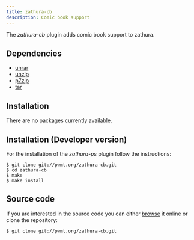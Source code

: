 ```yaml
---
title: zathura-cb
description: Comic book support
---
```


The *zathura-cb* plugin adds comic book support to zathura. 

## Dependencies
* [unrar](http://rarlab.com/rar_add.htm)
* [unzip](http://info-zip.org)
* [p7zip](http://p7zip.sourceforge.net)
* [tar](http://gnu.org/software/tar/tar.html)

## Installation
There are no packages currently available.

## Installation (Developer version)
For the installation of the *zathura-ps* plugin follow the
instructions:

    $ git clone git://pwmt.org/zathura-cb.git
    $ cd zathura-cb
    $ make
    $ make install

## Source code
If you are interested in the source code you can either
[browse](http://git.pwmt.org/?p=zathura-cb.git) it online or clone the
repository:

    $ git clone git://pwmt.org/zathura-cb.git
